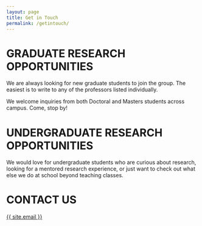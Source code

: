 ```yaml
---
layout: page
title: Get in Touch
permalink: /getintouch/
---
```


# **GRADUATE RESEARCH OPPORTUNITIES**
We are always looking for new graduate students to join the group. The easiest is to write to any of the professors listed individually.<br>

We welcome inquiries from both Doctoral and Masters students across campus. Come, stop by!
# **UNDERGRADUATE RESEARCH OPPORTUNITIES**
We would love for undergraduate students who are curious about research, looking for a mentored research experience, or just want to check out what else we do at school beyond teaching classes.
# **CONTACT US**
<a href="mailto:{{ site.email }}">{{ site.email }}</a>
